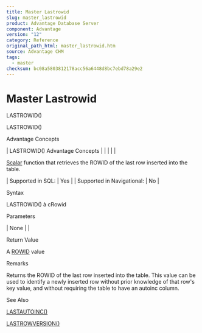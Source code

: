 ```yaml
---
title: Master Lastrowid
slug: master_lastrowid
product: Advantage Database Server
component: Advantage
version: "12"
category: Reference
original_path_html: master_lastrowid.htm
source: Advantage CHM
tags:
  - master
checksum: bc08a5803812178acc56a6448d8bc7ebd78a29e2
---
```


# Master Lastrowid

LASTROWID()

LASTROWID()

Advantage Concepts

| LASTROWID()  Advantage Concepts |  |  |  |  |

[Scalar](master_supported_scalar_functions.md) function that retrieves the ROWID of the last row inserted into the table.

| Supported in SQL: | Yes |
| Supported in Navigational: | No |

Syntax

LASTROWID() à cRowid

Parameters

| None |  |

Return Value

A [ROWID](master_rowid.md) value

Remarks

Returns the ROWID of the last row inserted into the table. This value can be used to identify a newly inserted row without prior knowledge of that row's key value, and without requiring the table to have an autoinc column.

See Also

[LASTAUTOINC()](master_lastautoinc.md)

[LASTROWVERSION()](master_lastrowversion.md)

